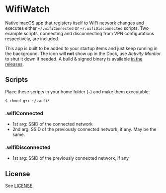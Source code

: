 WifiWatch
=========

Native macOS app that registers itself to WiFi network changes and executes either `~/.wifiConnected` or `~/.wifiDisconnected` scripts.
Two example scripts, connecting and disconnecting from VPN configurations respectively, are included.

This app is built to be added to your startup items and just keep running in the background.
The icon will **not** show up in the Dock, use _Activity Montior_ to shut it down if needed.
A build & signed binary is available [in the releases](https://github.com/p2/WifiWatch/releases).


## Scripts

Place these scripts in your home folder (`~`) and make them executable:

    $ chmod g+x ~/.wifi*

### .wifiConnected

- 1st arg: SSID of the connected network
- 2nd arg: SSID of the previously connected network, if any. May be the same.

### .wifiDisconnected

- 1st arg: SSID of the previously connected network, if any


## License

See [LICENSE](./LICENSE).

